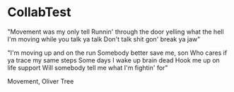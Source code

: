 # CollabTest

"Movement was my only tell
Runnin' through the door yelling what the hell
I'm moving while you talk ya talk
Don't talk shit gon' break ya jaw"

"I'm moving up and on the run
Somebody better save me, son
Who cares if ya trace my same steps
Some days I wake up brain dead
Hook me up on life support
Will somebody tell me what I'm fightin' for"

Movement, Oliver Tree

